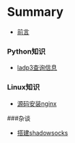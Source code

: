 ﻿# Summary

* [前言](README.md)

### Python知识
* [ladp3查询信息](./python/ladp3查询信息.md)

### Linux知识
* [源码安装nginx](./linux/源码安装nginx.md)

###杂谈
* [搭建shadowsocks](./other/搭建shadowsocks.md)




